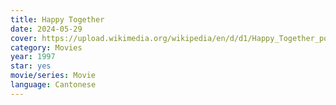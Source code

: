 ```yaml
---
title: Happy Together
date: 2024-05-29
cover: https://upload.wikimedia.org/wikipedia/en/d/d1/Happy_Together_poster.jpg
category: Movies
year: 1997
star: yes
movie/series: Movie
language: Cantonese
---
```








